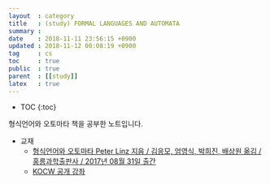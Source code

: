 ```yaml
---
layout  : category
title   : (study) FORMAL LANGUAGES AND AUTOMATA
summary : 
date    : 2018-11-11 23:56:15 +0900
updated : 2018-11-12 00:08:19 +0900
tag     : cs
toc     : true
public  : true
parent  : [[study]]
latex   : true
---
```

* TOC
{:toc}

형식언어와 오토마타 책을 공부한 노트입니다.

* 교재
    * [형식언어와 오토마타 Peter Linz 지음 / 김응모, 엄영식, 박희진, 배상원 옮김 / 홍릉과학출판사 / 2017년 08월 31일 출간](https://www.kyobobook.co.kr/product/detailViewKor.laf?barcode=9791156005414 )
    * [KOCW 공개 강좌](http://www.kocw.net/home/search/kemView.do?kemId=1220786 )
